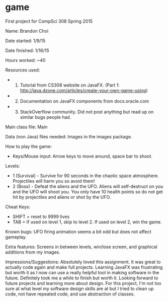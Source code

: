 game
====

First project for CompSci 308 Spring 2015

Name: Brandon Choi

Date started: 1/9/15

Date finished: 1/16/15

Hours worked: ~40

Resources used:
- 1. Tutorial from CS308 website on JavaFX. (Part 1: http://java.dzone.com/articles/create-your-own-game-using)
- 2. Documentation on JavaFX components from docs.oracle.com
- 3. StackOverflow community. Did not post anything but read up on similar bugs people had.

Main class file: Main

Data (non Java) files needed: Images in the images package.

How to play the game:
- Keys/Mouse input: Arrow keys to move around, space bar to shoot.

Levels: 
- 1 (Survival) - Survive for 90 seconds in the chaotic space atmosphere. Projectiles will harm you so avoid them!
- 2 (Boss) - Defeat the aliens and the UFO. Aliens will self-destruct on you and the UFO will shoot you.
You only have 10 health points so do not get hit by projectiles and aliens or shot by the UFO. 

Cheat Keys: 
- SHIFT = reset to 9999 lives
- TAB = If used on level 1, skip to level 2. If used on level 2, win the game.

Known bugs: UFO firing animation seems a bit odd but does not affect gameplay.

Extra features: Screens in between levels, win/lose screen, and graphical additions from my images.

Impressions/Suggestions: 
Absolutely loved this assignment. It was great to actually code again and make full projects. Learning JavaFX was frustrating but worth it as I now can use a really helpful tool in making software in the future. Definitely took me a while to finish but worth it. Looking forward to future projects and learning more about design. For this project, I'm not too sure at what level my software design skills are at but I tried to clean up code, not have repeated code, and use abstraction of classes. 
